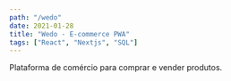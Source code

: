 ```yaml
---
path: "/wedo"
date: 2021-01-28
title: "Wedo - E-commerce PWA"
tags: ["React", "Nextjs", "SQL"]
---
```


Plataforma de comércio para comprar e vender produtos.
